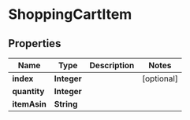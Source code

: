 

# ShoppingCartItem


## Properties

Name | Type | Description | Notes
------------ | ------------- | ------------- | -------------
**index** | **Integer** |  |  [optional]
**quantity** | **Integer** |  | 
**itemAsin** | **String** |  | 



